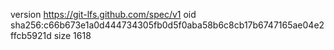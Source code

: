 version https://git-lfs.github.com/spec/v1
oid sha256:c66b673e1a0d444734305fb0d5f0aba58b6c8cb17b6747165ae04e2ffcb5921d
size 1618
